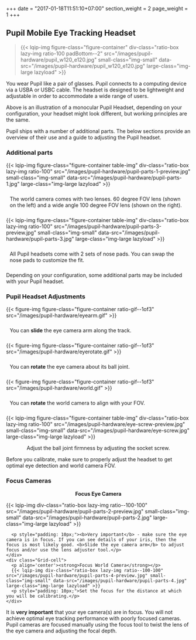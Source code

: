 +++
date = "2017-01-18T11:51:10+07:00"
section_weight = 2
page_weight = 1
+++

## Pupil Mobile Eye Tracking Headset

> {{< lqip-img figure-class="figure-container" div-class="ratio-box lazy-img ratio-100 padBottom--2" src="/images/pupil-hardware/pupil_w120_e120.jpg" small-class="img-small" data-src="/images/pupil-hardware/pupil_w120_e120.jpg" large-class="img-large lazyload" >}}

You wear Pupil like a pair of glasses. Pupil connects to a computing device via a USBA or USBC cable. The headset is designed to be lightweight and adjustable in order to accommodate a wide range of users. 

Above is an illustration of a monocular Pupil Headset, depending on your configuration, your headset might look different, but working principles are the same.

Pupil ships with a number of additional parts. The below sections provide an overview of their use and a guide to adjusting the Pupil headset. 

### Additional parts

<div class="content-container">
  <div class="Grid Grid--1of2 u-textCenter">
    <div class="Grid-cell">
      {{< lqip-img figure-class="figure-container table-img" div-class="ratio-box lazy-img ratio-100" src="/images/pupil-hardware/pupil-parts-1-preview.jpg" small-class="img-small" data-src="/images/pupil-hardware/pupil-parts-1.jpg" large-class="img-large lazyload" >}}
      <p style="padding: 10px;">The world camera comes with two lenses. 60 degree FOV lens (shown on the left) and a wide angle 100 degree FOV lens (shown on the right).</p>
    </div>
    <div class="Grid-cell">
      {{< lqip-img figure-class="figure-container table-img" div-class="ratio-box lazy-img ratio-100" src="/images/pupil-hardware/pupil-parts-3-preview.jpg" small-class="img-small" data-src="/images/pupil-hardware/pupil-parts-3.jpg" large-class="img-large lazyload" >}}
      <p style="padding: 10px;">All Pupil headsets come with 2 sets of nose pads. You can swap the nose pads to customize the fit.</p>
    </div>
  </div>
</div>

<aside class="notice">
Depending on your configuration, some additional parts may be included with your Pupil headset.
</aside>

### Pupil Headset Adjustments

<div class="content-container">
  <div class="Grid Grid--1of3 u-textCenter">
    <div class="Grid-cell">
      {{< figure-img figure-class="figure-container ratio-gif--1of3" src="/images/pupil-hardware/eyearm.gif" >}}
      <p style="padding: 10px;">You can <b>slide</b> the eye camera arm along the track.</p>
    </div>
    <div class="Grid-cell">
     {{< figure-img figure-class="figure-container ratio-gif--1of3" src="/images/pupil-hardware/eyerotate.gif" >}}
      <p style="padding: 10px;">You can <b>rotate</b> the eye camera about its ball joint.</p>
    </div>
    <div class="Grid-cell">
      {{< figure-img figure-class="figure-container ratio-gif--1of3" src="/images/pupil-hardware/world.gif" >}}
      <p style="padding: 10px;">You can <b>rotate</b> the world camera to align with your FOV.</p>
    </div>
  </div>
</div>

{{< lqip-img figure-class="figure-container table-img" div-class="ratio-box lazy-img ratio-100" src="/images/pupil-hardware/eye-screw-preview.jpg" small-class="img-small" data-src="/images/pupil-hardware/eye-screw.jpg" large-class="img-large lazyload" >}}

<p style="text-align: center;">Adjust the ball joint firmness by adjusting the socket screw.</p>

<aside class="notice">
  Before you calibrate, make sure to properly adjust the headset to get optimal eye detection and world camera FOV.
</aside>

### Focus Cameras

<div class="content-container">
  <div class="Grid Grid--1of2 u-textCenter">
    <div class="Grid-cell">
      <p align='center'><strong>Focus Eye Camera</strong></p>
      {{< lqip-img div-class="ratio-box lazy-img ratio--100-100" src="/images/pupil-hardware/pupil-parts-2-preview.jpg" small-class="img-small" data-src="/images/pupil-hardware/pupil-parts-2.jpg" large-class="img-large lazyload" >}}

      <p style="padding: 10px;"><b>Very important</b> - make sure the eye camera is in focus. If you can see details of your iris, then the focus is most likely good. <b>Slide the eye camera arm</b> to adjust focus and/or use the lens adjuster tool.</p>
    </div>
    <div class="Grid-cell">
      <p align='center'><strong>Focus World Camera</strong></p>
      {{< lqip-img div-class="ratio-box lazy-img ratio--100-100" src="/images/pupil-hardware/pupil-parts-4-preview.jpg" small-class="img-small" data-src="/images/pupil-hardware/pupil-parts-4.jpg" large-class="img-large lazyload" >}}
      <p style="padding: 10px;">Set the focus for the distance at which you will be calibrating.</p>
    </div>
  </div>
</div>

<aside class="notice">
  It is <strong>very important</strong> that your eye camera(s) are in focus. You will not achieve optimal eye tracking performance with poorly focused cameras. Pupil cameras are focused manually using the focus tool to twist the lens of the eye camera and adjusting the focal depth.
</aside>


